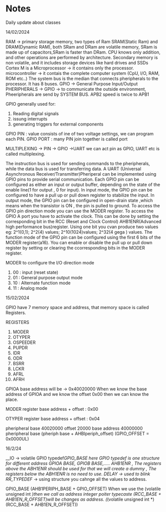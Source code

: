 # Notes
Daily update about classes

14/02/2024

RAM -> primary storage memory, two types of Ram SRAM(Static Ram) and DRAM(Dynamic RAM), both SRam and DRam are volatile memory, SRam is made up of capacitors,SRam is faster than DRam.
CPU knows only addition, and other operations are performed by architecture.
Secondary memory is non volatile, and it includes storage devices like hard drives and SSDs
Cortex M is a Microprocessor -> it contains only the processor.
microcontroller -> it contais the complete computer system (CpU, I/O, RAM, ROM etc..)
The system bus is the median that connects  pheripherals to the processor. It has 8 buses.
GPIO -> General Purpose Input/Output
PHERIPHERALS -> GPIO -> to communicate the outside environment, Pheeripherals are send by SYSTEM BUS.
APB2 speed is twice to APB1

GPIO generally used for:
1. Reading digital signals
2. issung interrupts
3. generating triggers for external components

GPIO PIN :
         value consists of ine of two voltage settings, we can program each PIN.
GPIO PORT :
         many PIN join together is called port

MULTIPLEXING -> PIN -> GPIO
                     ->UART
            we can act pin  as GPIO, UART etc is called multiplexing.

The instruction bus is used for sending commands to the pheripherals, while the data bus is used for transferring data.
A UART (Universal Asynchronous Receiver/Transmitter)Pheriperal can be implemented using GPIO pins to provide serial communication.
Each GPIO pin can be configured as either an input or output buffer, depending on the state of the enable line(1 for output , 0 for input).
In input mode,  the GPIO pin can be configured to have a pull up or pull down register to stabilize the input.
In output mode, the  GPIO pin can be configured in open-drain state ,which means when the transistor is ON , the pin is pulled to ground.
To access the  GPIO pin direction mode you can use the MODER register.
To access the GPIO A port you have to activate the clock. This can be done by setting the corresponding  bit in the RCC (Reset and Clock Control) AHB1ENR(Advanced high performance bus)register.
Using one bit you cvan produce two values eg: 2^1(0,1); 2^2(4) values; 2^10(1024)values; 2^32(4 gega ) values.
The function mode of the GPIO pin can be configured using the first 6 bits of the MODER register(a16).
You can enable or disable the pull up or pull down register by setting or clearing the ccorresponding bits in the MODER register.

MODER
to configure the I/O direction mode
1. 00 : input (reset state)
2. 01 : General purpose output mode
3. 10 : Alternate function mode
4. 11 : Analog mode

15/02/2024

GPIO have 7 memory space and address, that memory space is called Registers.

REGISTERS
1. MODER
2. OTYPER
3. OSPEEDER
4. PUPDR
5. IDR
6. ODR
7. BSRR
8. LCKR
9. AFRL
10. AFRH

GPIOA base address will be -> 0x40020000
When we know the base address of GPIOA and we know the offset 0x00 then we can know the place.

MODER register
base address + offset : 0x00

OTYPER register
base address + offset : 0x04

pheripheral base 40020000
                 offset 20000
base address    40000000
                pheripheral base (pheriph base + AHBIperiph_offset)
         (GPIO_OFFSET = 0x0000UL)

16/2/24

__IO -> volatile
GPIO typedef*GPIO_BASE
here GPIO typedef is one structure for different address GPIOA BASE, GPIOB BASE,.....
AHB1ENR , The registers above the ABH1ENR  should be used for that we will create a dummy , The registers below the ABH1ENR  is no need to use.
DELAY -> used to blink
RR_TYPEDEF* -> using structure you cahnge all the values to address.

GPIO_BASE (AHB1PERIPH_BASE + GPIO_OFFSET)
When we use the (volatile unsigned int *)then we call as address
integer poiter typecaste (RCC_BASE + AHB1EN_R_OFFSET)will be changes as address.
(*(volatile unsigned int *)(RCC_BASE + AHB1EN_R_OFFSET))
